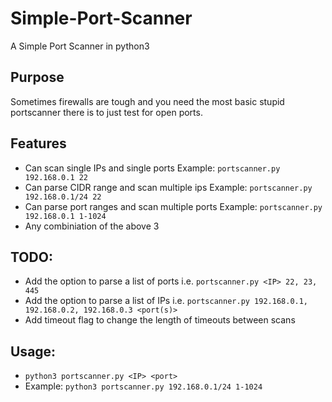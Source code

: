 # Simple-Port-Scanner

A Simple Port Scanner in python3

## Purpose
Sometimes firewalls are tough and you need the most basic stupid portscanner there is to just test for open ports.

## Features
- Can scan single IPs and single ports Example: `portscanner.py 192.168.0.1 22`
- Can parse CIDR range and scan multiple ips Example: `portscanner.py 192.168.0.1/24 22`
- Can parse port ranges and scan multiple ports Example: `portscanner.py 192.168.0.1 1-1024`
- Any combiniation of the above 3


## TODO:
- Add the option to parse a list of ports i.e. `portscanner.py <IP> 22, 23, 445`
- Add the option to parse a list of IPs i.e. `portscanner.py 192.168.0.1, 192.168.0.2, 192.168.0.3 <port(s)>`
- Add timeout flag to change the length of timeouts between scans


## Usage:
- `python3 portscanner.py <IP> <port>`
- Example: `python3 portscanner.py 192.168.0.1/24 1-1024`



